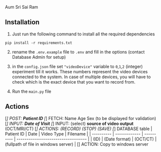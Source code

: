 Aum Sri Sai Ram

## Installation

1. Just run the following command to install all the required dependencies

```shell
pip install -r requirements.txt
```

2. rename the `.env.example` file to `.env` and fill in the options (contact Database Admin for setup)

3. in the `config.json` file set `"videoDevice"` variable to `0`,`1`,`2` (integer) experiment till it works. These numbers represent the video devices connected to the system. In case of multiple devices, you will have to check which is the exact device that you want to record from.

4. Run the `main.py` file

## Actions

[*] POST: **Patient ID**
[*] FETCH: Name Age Sex (to be displayed for validation)
[*] INPUT: **Date of Visit**
[*] INPUT: (select) **source of video output** (OCT/MRI/CT)
[*] ACTIONS: (RECORD) (STOP) (SAVE)
[*] DATABASE table
| Patient ID | Date | Video Type | Filename |
| ---------- | ------------- | ---------- | ------------------------------------ |
| (ID) | (Date format) | (OCT/CT) | (fullpath of file in windows server) |
[] ACTION: Copy to windows server
